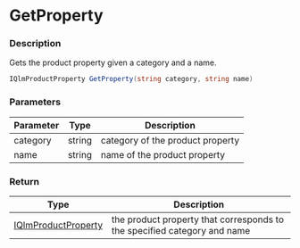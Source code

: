 # GetProperty

### Description

Gets the product property given a category and a name.

```csharp
IQlmProductProperty GetProperty(string category, string name)
```

### Parameters

| Parameter |  Type  | Description                      |
| --------- | :----: | -------------------------------- |
| category  | string | category of the product property |
| name      | string | name of the product property     |

### Return

| Type                                              | Description                                                              |
| ------------------------------------------------- | ------------------------------------------------------------------------ |
| [IQlmProductProperty](../../iqlmproductproperty/) | the product property that corresponds to the specified category and name |
